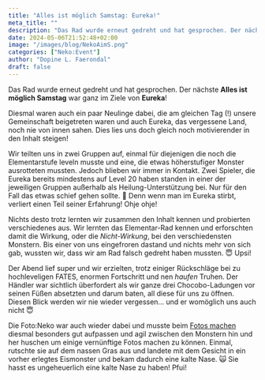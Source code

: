 ```yaml
---
title: "Alles ist möglich Samstag: Eureka!"
meta_title: ""
description: "Das Rad wurde erneut gedreht und hat gesprochen. Der nächste Alles ist möglich Samstag war ganz im Ziele von Eureka!"
date: 2024-05-06T21:52:48+02:00
image: "/images/blog/NekoAimS.png"
categories: ["Neko:Event"]
author: "Dopine L. Faerondal"
draft: false
---
```


Das Rad wurde erneut gedreht und hat gesprochen. Der nächste **Alles ist möglich Samstag** war ganz im Ziele von **Eureka**!

Diesmal waren auch ein paar Neulinge dabei, die am gleichen Tag (!) unsere Gemeinschaft beigetreten waren und auch Eureka, das vergessene Land, noch nie von innen sahen. Dies lies uns doch gleich noch motivierender in den Inhalt steigen!

Wir teilten uns in zwei Gruppen auf, einmal für diejenigen die noch die Elementarstufe leveln musste und eine, die etwas höherstufiger Monster ausrotteten mussten. Jedoch blieben wir immer in Kontakt. Zwei Spieler, die Eureka bereits mindestens auf Level 20 haben standen in einer der jeweiligen Gruppen außerhalb als Heilung-Unterstützung bei. Nur für den Fall das etwas schief gehen sollte. :cookie: Denn wenn man im Eureka stirbt, verliert einen Teil seiner Erfahrung! Ohje ohje!

Nichts desto trotz lernten wir zusammen den Inhalt kennen und probierten verschiedenes aus. Wir lernten das Elementar-Rad kennen und erforschten damit die Wirkung, oder die *Nicht-Wirkung*, bei den verschiedensten Monstern. Bis einer von uns eingefroren dastand und nichts mehr von sich gab, wussten wir, dass wir am Rad falsch gedreht haben mussten. :innocent: Upsi!

Der Abend lief super und wir erzielten, trotz einiger Rückschläge bei zu hochleveligen FATES, enormen Fortschritt und nen *haufen* Truhen. Der Händler war sichtlich überfordert als wir ganze drei Chocobo-Ladungen vor seinen Füßen absetzten und darum baten, all diese für uns zu öffnen. Diesen Blick werden wir nie wieder vergessen... und er womöglich uns auch nicht :innocent:

Die Foto:Neko war auch wieder dabei und musste beim [Fotos machen](https://img.electronicping.net/album/Alles-ist-M%C3%B6glich-Samstag%3A-Eureka.8N46) diesmal besonders gut aufpassen und agil zwischen den Monstern hin und her huschen um einige vernünftige Fotos machen zu können. Einmal, rutschte sie auf dem nassen Gras aus und landete mit dem Gesicht in ein vorher erlegtes Eismonster und bekam dadurch eine kalte Nase. :scream_cat: Sie hasst es ungeheuerlich eine kalte Nase zu haben! Pfui!